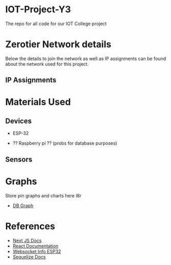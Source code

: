 
# IOT-Project-Y3

  

The repo for all code for our IOT College project

  

  

# Zerotier Network details

Below the details to join the network as well as IP assignments can be found about the network used for this project.

## IP Assignments

  

# Materials Used

  

## Devices

  

- ESP-32

- ?? Raspberry pi ?? (probs for database purposes)

  

## Sensors

  

# Graphs

Store pin graphs and charts here l8r

- [DB Graph](https://app.dbdesigner.net/designer/schema/492615)
  

# References

 - [Next JS Docs](https://nextjs.org/docs)
 - [React Documentation](https://reactjs.org/docs/getting-started.html)
 - [Websocket Info ESP32](https://youtu.be/_Z9Axfh6AEU)
 - [Sequelize Docs](https://sequelize.org/v7/manual/model-querying-basics.html)
